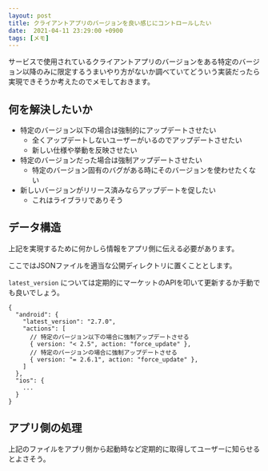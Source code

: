 ```yaml
---
layout: post
title: クライアントアプリのバージョンを良い感じにコントロールしたい
date:  2021-04-11 23:29:00 +0900
tags: [メモ]
---
```


サービスで使用されているクライアントアプリのバージョンをある特定のバージョン以降のみに限定するうまいやり方がないか調べていてどういう実装だったら実現できそうか考えたのでメモしておきます。

## 何を解決したいか

- 特定のバージョン以下の場合は強制的にアップデートさせたい
  - 全くアップデートしないユーザーがいるのでアップデートさせたい
  - 新しい仕様や挙動を反映させたい
- 特定のバージョンだった場合は強制アップデートさせたい
  - 特定のバージョン固有のバグがある時にそのバージョンを使わせたくない
- 新しいバージョンがリリース済みならアップデートを促したい
  - これはライブラリでありそう

## データ構造

上記を実現するために何かしら情報をアプリ側に伝える必要があります。

ここではJSONファイルを適当な公開ディレクトリに置くこととします。

`latest_version` については定期的にマーケットのAPIを叩いて更新するか手動でも良いでしょう。

```
{
  "android": {
    "latest_version": "2.7.0",
    "actions": [
      // 特定のバージョン以下の場合に強制アップデートさせる
      { version: "< 2.5", action: "force_update" },
      // 特定のバージョンの場合に強制アップデートさせる
      { version: "= 2.6.1", action: "force_update" },
    ]
  },
  "ios": {
    ...
  }
}
```

## アプリ側の処理

上記のファイルをアプリ側から起動時など定期的に取得してユーザーに知らせるとよさそう。
